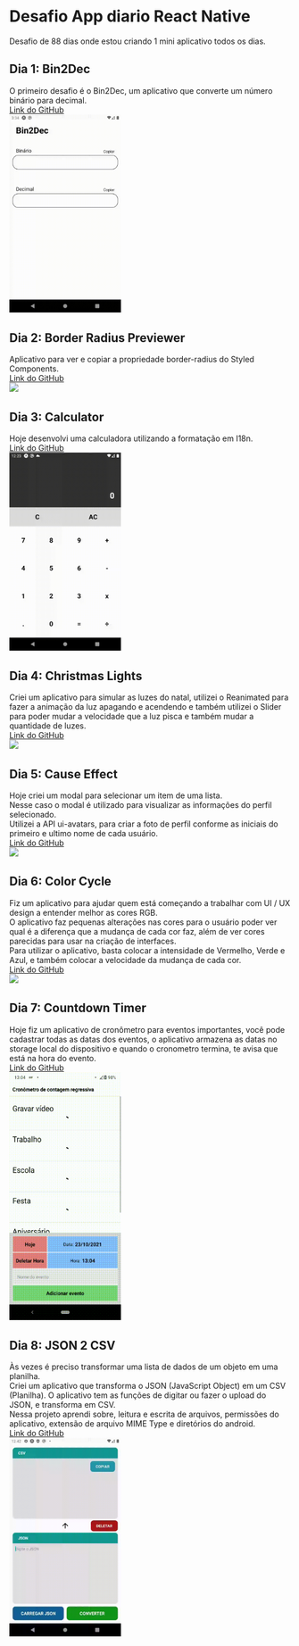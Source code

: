 # Desafio App diario React Native
Desafio de 88 dias onde estou criando 1 mini aplicativo todos os dias.

## Dia 1: Bin2Dec
O primeiro desafio é o Bin2Dec, um aplicativo que converte um número binário para decimal.  
[Link do GitHub](https://github.com/VictorBorzaquel/Bin2Dec)  
<img src="./assets/Bin2Dec.gif" width="200" />

## Dia 2: Border Radius Previewer
Aplicativo para ver e copiar a propriedade border-radius do Styled Components.  
[Link do GitHub](https://github.com/VictorBorzaquel/BorderRadiusPreviewer)  
<img src="./assets/BorderRadiusPreviewer.gif" width="200" />

## Dia 3: Calculator
Hoje desenvolvi uma calculadora utilizando a formatação em I18n.  
[Link do GitHub](https://github.com/VictorBorzaquel/Calculator)  
<img src="./assets/Calculator.gif" width="200" />

## Dia 4: Christmas Lights
Criei um aplicativo para simular as luzes do natal, utilizei o Reanimated para fazer a animação da luz apagando e acendendo e também utilizei o Slider para poder mudar a velocidade que a luz pisca e também mudar a quantidade de luzes.  
[Link do GitHub](https://github.com/VictorBorzaquel/ChristmasLights)  
<img src="./assets/ChristmasLights.gif" width="200" />

## Dia 5: Cause Effect
Hoje criei um modal para selecionar um item de uma lista.  
Nesse caso o modal é utilizado para visualizar as informações do perfil selecionado.  
Utilizei a API ui-avatars, para criar a foto de perfil conforme as iniciais do primeiro e ultimo nome de cada usuário.  
[Link do GitHub](https://github.com/VictorBorzaquel/CauseEffect/blob/main/README.md)  
<img src="./assets/CauseEffect.gif" width="200" />

## Dia 6: Color Cycle
Fiz um aplicativo para ajudar quem está começando a trabalhar com UI / UX design a entender melhor as cores RGB.  
O aplicativo faz pequenas alterações nas cores para o usuário poder ver qual é a diferença que a mudança de cada cor faz, além de ver cores parecidas para usar na criação de interfaces.  
Para utilizar o aplicativo, basta colocar a intensidade de Vermelho, Verde e Azul, e também colocar a velocidade da mudança de cada cor.  
[Link do GitHub](https://github.com/VictorBorzaquel/ColorCycle)  
<img src="./assets/ColorCycle.gif" width="200" />

## Dia 7: Countdown Timer
Hoje fiz um aplicativo de cronômetro para eventos importantes, você pode cadastrar todas as datas dos eventos, o aplicativo armazena as datas no storage local do dispositivo e quando o cronometro termina, te avisa que está na hora do evento.  
[Link do GitHub](https://github.com/VictorBorzaquel/CountdownTimer)  
<img src="./assets/CountdownTimer.gif" width="200" />

## Dia 8: JSON 2 CSV
Às vezes é preciso transformar uma lista de dados de um objeto em uma planilha.  
Criei um aplicativo que transforma o JSON (JavaScript Object) em um CSV (Planilha). O aplicativo tem as funções de digitar ou fazer o upload do JSON, e transforma em CSV.  
Nessa projeto aprendi sobre, leitura e escrita de arquivos, permissões do aplicativo, extensão de arquivo MIME Type e diretórios do android.  
[Link do GitHub](https://github.com/VictorBorzaquel/JSON2CSV)  
<img src="./assets/JSON2CSV.gif" width="200" />